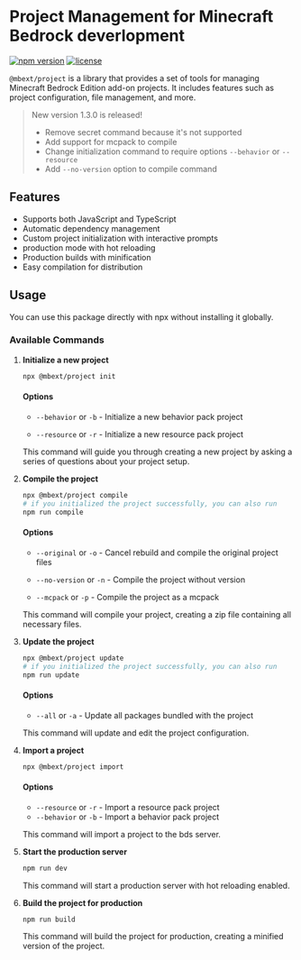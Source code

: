 # Project Management for Minecraft Bedrock deverlopment

[![npm version](https://badge.fury.io/js/%40mbext%2Fproject.svg)](https://www.npmjs.com/package/@mbext/project)
[![license](https://img.shields.io/badge/License-GPL%20v3-blue.svg)](https://github.com/sausage404/mbext-project/blob/main/LICENSE)

`@mbext/project` is a library that provides a set of tools for managing Minecraft Bedrock Edition add-on projects. It includes features such as project configuration, file management, and more.

> New version 1.3.0 is released!
> - Remove secret command because it's not supported
> - Add support for mcpack to compile
> - Change initialization command to require options `--behavior` or `--resource`
> - Add `--no-version` option to compile command

## Features

- Supports both JavaScript and TypeScript
- Automatic dependency management
- Custom project initialization with interactive prompts
- production mode with hot reloading
- Production builds with minification
- Easy compilation for distribution

## Usage

You can use this package directly with npx without installing it globally.

### Available Commands

1. **Initialize a new project**

   ```bash
   npx @mbext/project init 
   ```

   #### Options

   - `--behavior` or `-b` - Initialize a new behavior pack project

   - `--resource` or `-r` - Initialize a new resource pack project

   This command will guide you through creating a new project by asking a series of questions about your project setup.

2. **Compile the project**

   ```bash
   npx @mbext/project compile
   # if you initialized the project successfully, you can also run
   npm run compile
   ```

   #### Options

   - `--original` or `-o` - Cancel rebuild and compile the original project files

   - `--no-version` or `-n` - Compile the project without version

   - `--mcpack` or `-p` - Compile the project as a mcpack

   This command will compile your project, creating a zip file containing all necessary files.

3. **Update the project**

   ```bash
   npx @mbext/project update
   # if you initialized the project successfully, you can also run
   npm run update
   ```

   #### Options

   - `--all` or `-a` - Update all packages bundled with the project

   This command will update and edit the project configuration.

4. **Import a project**

   ```bash
   npx @mbext/project import
   ```

   #### Options

   - `--resource` or `-r` - Import a resource pack project
   - `--behavior` or `-b` - Import a behavior pack project
  
   This command will import a project to the bds server.

5. **Start the production server**

   ```bash
   npm run dev
   ```

   This command will start a production server with hot reloading enabled.

6. **Build the project for production**

   ```bash
   npm run build
   ```

   This command will build the project for production, creating a minified version of the project.

